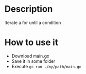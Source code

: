 # Description

Iterate a for until a condition

# How to use it

* Download main.go
* Save it in some folder
* Execute `go run ./my/path/main.go`